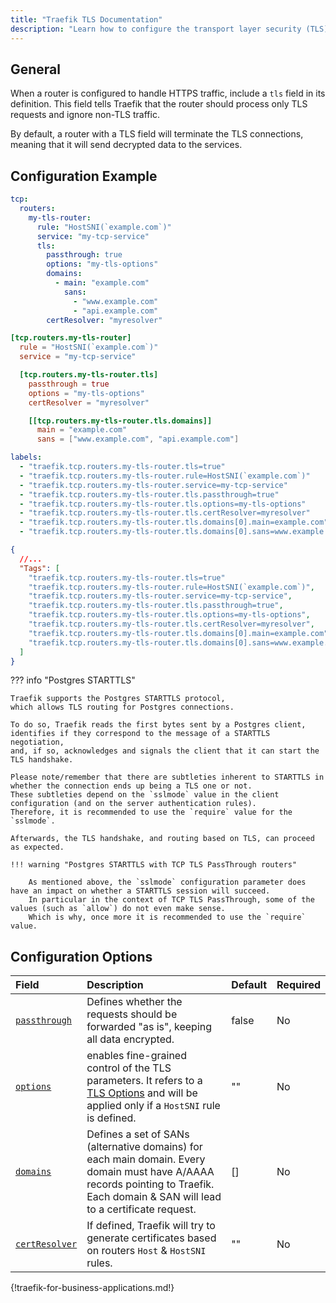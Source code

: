 ```yaml
---
title: "Traefik TLS Documentation"
description: "Learn how to configure the transport layer security (TLS) connection for TCP services in Traefik Proxy. Read the technical documentation."
---
```


## General

When a router is configured to handle HTTPS traffic, include a `tls` field in its definition. This field tells Traefik that the router should process only TLS requests and ignore non-TLS traffic.

By default, a router with a TLS field will terminate the TLS connections, meaning that it will send decrypted data to the services.

## Configuration Example

```yaml tab="Structured (YAML)"
tcp:
  routers:
    my-tls-router:
      rule: "HostSNI(`example.com`)"
      service: "my-tcp-service"
      tls:
        passthrough: true
        options: "my-tls-options"
        domains:
          - main: "example.com"
            sans:
              - "www.example.com"
              - "api.example.com"
        certResolver: "myresolver"
```

```toml tab="Structured (TOML)"
[tcp.routers.my-tls-router]
  rule = "HostSNI(`example.com`)"
  service = "my-tcp-service"

  [tcp.routers.my-tls-router.tls]
    passthrough = true
    options = "my-tls-options"
    certResolver = "myresolver"

    [[tcp.routers.my-tls-router.tls.domains]]
      main = "example.com"
      sans = ["www.example.com", "api.example.com"]
```

```yaml tab="Labels"
labels:
  - "traefik.tcp.routers.my-tls-router.tls=true"
  - "traefik.tcp.routers.my-tls-router.rule=HostSNI(`example.com`)"
  - "traefik.tcp.routers.my-tls-router.service=my-tcp-service"
  - "traefik.tcp.routers.my-tls-router.tls.passthrough=true"
  - "traefik.tcp.routers.my-tls-router.tls.options=my-tls-options"
  - "traefik.tcp.routers.my-tls-router.tls.certResolver=myresolver"
  - "traefik.tcp.routers.my-tls-router.tls.domains[0].main=example.com"
  - "traefik.tcp.routers.my-tls-router.tls.domains[0].sans=www.example.com,api.example.com"
```

```json tab="Tags"
{
  //...
  "Tags": [
    "traefik.tcp.routers.my-tls-router.tls=true"
    "traefik.tcp.routers.my-tls-router.rule=HostSNI(`example.com`)",
    "traefik.tcp.routers.my-tls-router.service=my-tcp-service",
    "traefik.tcp.routers.my-tls-router.tls.passthrough=true",
    "traefik.tcp.routers.my-tls-router.tls.options=my-tls-options",
    "traefik.tcp.routers.my-tls-router.tls.certResolver=myresolver",
    "traefik.tcp.routers.my-tls-router.tls.domains[0].main=example.com",
    "traefik.tcp.routers.my-tls-router.tls.domains[0].sans=www.example.com,api.example.com"
  ]
}
```

??? info "Postgres STARTTLS"

    Traefik supports the Postgres STARTTLS protocol,
    which allows TLS routing for Postgres connections.

    To do so, Traefik reads the first bytes sent by a Postgres client,
    identifies if they correspond to the message of a STARTTLS negotiation,
    and, if so, acknowledges and signals the client that it can start the TLS handshake.

    Please note/remember that there are subtleties inherent to STARTTLS in whether the connection ends up being a TLS one or not.
    These subtleties depend on the `sslmode` value in the client configuration (and on the server authentication rules).
    Therefore, it is recommended to use the `require` value for the `sslmode`.

    Afterwards, the TLS handshake, and routing based on TLS, can proceed as expected.

    !!! warning "Postgres STARTTLS with TCP TLS PassThrough routers"

        As mentioned above, the `sslmode` configuration parameter does have an impact on whether a STARTTLS session will succeed.
        In particular in the context of TCP TLS PassThrough, some of the values (such as `allow`) do not even make sense.
        Which is why, once more it is recommended to use the `require` value.

## Configuration Options

| Field   | Description  | Default    | Required |
|:------------------|:--------------------|:-----------------------------------------------|:---------|
| <a id="passthrough" href="#passthrough" title="#passthrough">`passthrough`</a> | Defines whether the requests should be forwarded "as is", keeping all data encrypted. | false | No |
| <a id="options" href="#options" title="#options">`options`</a> | enables fine-grained control of the TLS parameters. It refers to a [TLS Options](../http/tls/tls-certificates.md#tls-options) and will be applied only if a `HostSNI` rule is defined. | "" | No |
| <a id="domains" href="#domains" title="#domains">`domains`</a> | Defines a set of SANs (alternative domains) for each main domain. Every domain must have A/AAAA records pointing to Traefik. Each domain & SAN will lead to a certificate request.| [] | No |
| <a id="certResolver" href="#certResolver" title="#certResolver">`certResolver`</a> | If defined, Traefik will try to generate certificates based on routers `Host` & `HostSNI` rules. | "" | No |

{!traefik-for-business-applications.md!}
